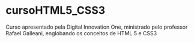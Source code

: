 # cursoHTML5_CSS3
Curso apresentado pela Digital Innovation One, ministrado pelo professor Rafael Galleani, englobando os conceitos de HTML 5 e CSS3 

